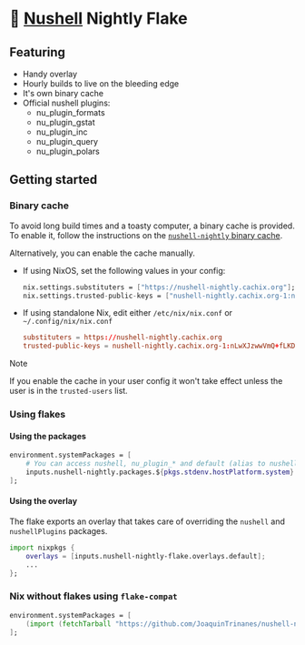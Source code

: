 # 🐘 [Nushell](https://github.com/nushell/nushell) Nightly Flake

## Featuring

- Handy overlay
- Hourly builds to live on the bleeding edge
- It's own binary cache
- Official nushell plugins:
  - nu_plugin_formats
  - nu_plugin_gstat
  - nu_plugin_inc
  - nu_plugin_query
  - nu_plugin_polars

## Getting started

### Binary cache

To avoid long build times and a toasty computer, a binary cache is provided. To enable it, follow the instructions on the [`nushell-nightly` binary cache](https://app.cachix.org/cache/nushell-nightly).

Alternatively, you can enable the cache manually.

- If using NixOS, set the following values in your config:

  ```nix
  nix.settings.substituters = ["https://nushell-nightly.cachix.org"];
  nix.settings.trusted-public-keys = ["nushell-nightly.cachix.org-1:nLwXJzwwVmQ+fLKD6aH6rWDoTC73ry1ahMX9lU87nrc="];
  ```

- If using standalone Nix, edit either `/etc/nix/nix.conf` or `~/.config/nix/nix.conf`

  ```conf
  substituters = https://nushell-nightly.cachix.org
  trusted-public-keys = nushell-nightly.cachix.org-1:nLwXJzwwVmQ+fLKD6aH6rWDoTC73ry1ahMX9lU87nrc=
  ```

> [!NOTE]
> If you enable the cache in your user config it won't take effect unless the user is in the `trusted-users` list.

### Using flakes

#### Using the packages

```nix
environment.systemPackages = [
    # You can access nushell, nu_plugin_* and default (alias to nushell)
    inputs.nushell-nightly.packages.${pkgs.stdenv.hostPlatform.system}.default;
];
```

#### Using the overlay

The flake exports an overlay that takes care of overriding the `nushell` and `nushellPlugins` packages.

```nix
import nixpkgs {
    overlays = [inputs.nushell-nightly-flake.overlays.default];
    ...
};
```

### Nix without flakes using `flake-compat`

```nix
environment.systemPackages = [
    (import (fetchTarball "https://github.com/JoaquinTrinanes/nushell-nightly-flake/archive/main.tar.gz")).default
];
```
